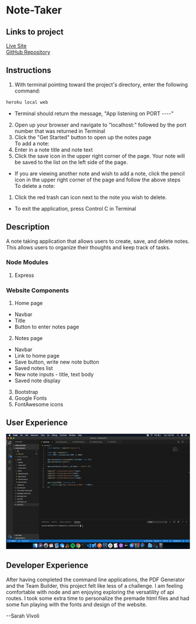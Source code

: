 # Note-Taker

## Links to project

[Live Site](https://aqueous-journey-39158.herokuapp.com/)  
[GitHub Repository](https://github.com/svivoli/Note-Taker)

## Instructions

1. With terminal pointing toward the project's directory, enter the following command:
```sh
heroku local web
```
- Terminal should return the message, "App listening on PORT ----"
2. Open up your browser and navigate to "localhost:" followed by the port number that was returned in Terminal
3. Click the "Get Started" button to open up the notes page  
To add a note:  
1. Enter in a note title and note text
2. Click the save icon in the upper right corner of the page. Your note will be saved to the list on the left side of the page.
* If you are viewing another note and wish to add a note, click the pencil icon in the upper right corner of the page and follow the above steps  
To delete a note:  
1. Click the red trash can icon next to the note you wish to delete.
* To exit the application, press Control C in Terminal

## Description

A note taking application that allows users to create, save, and delete notes. This allows users to organize their thoughts and keep track of tasks.

### Node Modules

1. Express

### Website Components

1. Home page
- Navbar
- Title
- Button to enter notes page
2. Notes page
- Navbar
- Link to home page
- Save button, write new note button
- Saved notes list
- New note inputs - title, text body
- Saved note display
3. Bootstrap
4. Google Fonts
5. FontAwesome icons

## User Experience

![Gif](note-taker-demo.gif)

## Developer Experience

After having completed the command line applications, the PDF Generator and the Team Builder, this project felt like less of a challenge. I am feeling comfortable with node and am enjoying exploring the versatility of api routes. I took some extra time to personalize the premade html files and had some fun playing with the fonts and design of the website. 

--Sarah Vivoli




